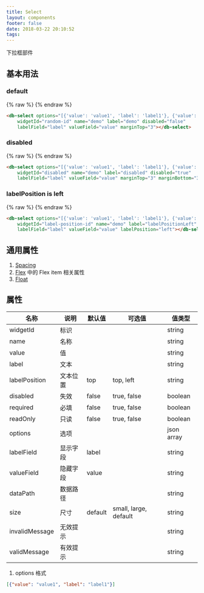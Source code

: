 ```yaml
---
title: Select
layout: components
footer: false
date: 2018-03-22 20:10:52
tags:
---
```


下拉框部件

## 基本用法

### default
{% raw %}
<db-select options="[{'value': 'value1', 'label': 'label1'}, {'value': 'value2', 'label': 'label2'}]"
    widgetId="random-id" name="demo" label="demo" disabled="false" 
    labelField="label" valueField="value" marginTop="3" marginBottom="3"></db-select>
{% endraw %}
```html
<db-select options="[{'value': 'value1', 'label': 'label1'}, {'value': 'value2', 'label': 'label2'}]"
    widgetId="random-id" name="demo" label="demo" disabled="false" 
    labelField="label" valueField="value" marginTop="3"></db-select>
```

### disabled
{% raw %}
<db-select options="[{'value': 'value1', 'label': 'label1'}, {'value': 'value2', 'label': 'label2'}]"
    widgetId="disabled" name="demo" label="disabled" disabled="true" 
    labelField="label" valueField="value" marginTop="3" marginBottom="3"></db-select>
{% endraw %}
```html
<db-select options="[{'value': 'value1', 'label': 'label1'}, {'value': 'value2', 'label': 'label2'}]"
    widgetId="disabled" name="demo" label="disabled" disabled="true" 
    labelField="label" valueField="value" marginTop="3" marginBottom="3"></db-select>
```

### labelPosition is left
{% raw %}
<db-select options="[{'value': 'value1', 'label': 'label1'}, {'value': 'value2', 'label': 'label2'}]"
    widgetId="label-position-id" name="demo" label="labelPositionLeft" 
    labelField="label" valueField="value" labelPosition="left"></db-select>
{% endraw %}
```html
<db-select options="[{'value': 'value1', 'label': 'label1'}, {'value': 'value2', 'label': 'label2'}]"
    widgetId="label-position-id" name="demo" label="labelPositionLeft" 
    labelField="label" valueField="value" labelPosition="left"></db-select>
```

## 通用属性

1. [Spacing](../Utilities/Spacing.html)
1. [Flex](../Utilities/Flex.html) 中的 Flex item 相关属性
1. [Float](../Utilities/Float.html)

## 属性

| 名称  | 说明 | 默认值 | 可选值 | 值类型 |
| ----- | ------ | ----- | ----- | --------- |
| widgetId | 标识 | | | string |
| name | 名称 | | | string |
| value | 值 | | | string |
| label | 文本 | | | string |
| labelPosition | 文本位置 | top | top, left | string |
| disabled | 失效 | false | true, false | boolean |
| required | 必填 | false | true, false | boolean |
| readOnly | 只读 | false | true, false | boolean |
| options | 选项 | | | json array |
| labelField | 显示字段 | label | | string |
| valueField | 隐藏字段 | value | | string |
| dataPath | 数据路径 | | | string |
| size | 尺寸 | default | small, large, default | string |
| invalidMessage | 无效提示 | | | string |
| validMessage | 有效提示 | | | string |

1. options 格式
```json
[{"value": "value1", "label": "label1"}]
```
